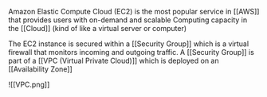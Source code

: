 
Amazon Elastic Compute Cloud (EC2) is the most popular service in [[AWS]] that provides users with on-demand and scalable Computing capacity in the [[Cloud]] (kind of like a virtual server or computer)

The EC2 instance is secured within a [[Security Group]] which is a virtual firewall that monitors incoming and outgoing traffic. A [[Security Group]] is part of a [[VPC (Virtual Private Cloud)]] which is deployed on an [[Availability Zone]]

![[VPC.png]]